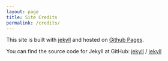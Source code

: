 ```yaml
---
layout: page
title: Site Credits
permalink: /credits/
---
```


This site is built with [jekyll](https://github.com/jekyll) and hosted on [Github Pages](https://pages.github.com/).

You can find the source code for Jekyll at GitHub:
[jekyll][jekyll-organization] /
[jekyll](https://github.com/jekyll/jekyll)


[jekyll-organization]: https://github.com/jekyll
